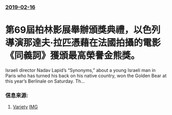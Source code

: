### [2019-02-16](/news/2019/02/16/index.md)

##### 
# 第69屆柏林影展舉辦頒獎典禮，以色列導演那達夫·拉匹憑藉在法國拍攝的電影《同義詞》獲頒最高榮譽金熊獎。 

Israeli director Nadav Lapid’s “Synonyms,” about a young Israeli man in Paris who has turned his back on his native country, won the Golden Bear at this year’s Berlinale on Saturday. Th…


### 信息来源:

1. [Variety](https://variety.com/2019/film/news/berlin-film-festival-2019-award-winners-1203141753/) [IMG](https://pmcvariety.files.wordpress.com/2019/02/synonyms-synonymes.jpg?w=700&h=393&crop=1)
